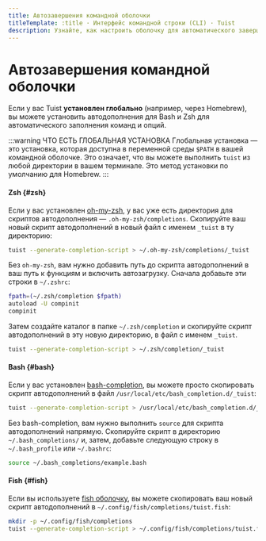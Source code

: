 ```yaml
---
title: Автозавершения командной оболочки
titleTemplate: :title · Интерфейс командной строки (CLI) · Tuist
description: Узнайте, как настроить оболочку для автоматического завершения команд Tuist.
---
```


# Автозавершения командной оболочки

Если у вас Tuist **установлен глобально** (например, через Homebrew),
вы можете установить автодополнения для Bash и Zsh для автоматического заполнения команд и опций.

:::warning ЧТО ЕСТЬ ГЛОБАЛЬНАЯ УСТАНОВКА
Глобальная установка — это установка, которая доступна в переменной среды `$PATH` в вашей командной оболочке. Это означает, что вы можете выполнить `tuist` из любой директории в вашем терминале. Это метод установки по умолчанию для Homebrew.
:::

#### Zsh {#zsh}

Если у вас установлен [oh-my-zsh](https://ohmyz.sh/), у вас уже есть директория для скриптов автодополнения — `.oh-my-zsh/completions`. Скопируйте ваш новый скрипт автодополнений в новый файл с именем `_tuist` в ту директорию:

```bash
tuist --generate-completion-script > ~/.oh-my-zsh/completions/_tuist
```

Без `oh-my-zsh`, вам нужно добавить путь до скрипта автодополнений в ваш путь к функциям и включить автозагрузку. Сначала добавьте эти строки в `~/.zshrc`:

```bash
fpath=(~/.zsh/completion $fpath)
autoload -U compinit
compinit
```

Затем создайте каталог в папке `~/.zsh/completion` и скопируйте скрипт автодополнений в эту новую директорию, в файл с именем `_tuist`.

```bash
tuist --generate-completion-script > ~/.zsh/completion/_tuist
```

#### Bash {#bash}

Если у вас установлен [bash-completion](https://github.com/scop/bash-completion), вы можете просто скопировать скрипт автодополнений в файл `/usr/local/etc/bash_completion.d/_tuist`:

```bash
tuist --generate-completion-script > /usr/local/etc/bash_completion.d/_tuist
```

Без bash-completion, вам нужно выполнить `source` для скрипта автодополнений напрямую. Скопируйте скрипт в директорию `~/.bash_completions/` и, затем, добавьте следующую строку в `~/.bash_profile` или `~/.bashrc`:

```bash
source ~/.bash_completions/example.bash
```

#### Fish {#fish}

Если вы используете [fish оболочку](https://fishshell.com), вы можете скопировать ваш новый скрипт автодополнений в `~/.config/fish/completions/tuist.fish`:

```bash
mkdir -p ~/.config/fish/completions
tuist --generate-completion-script > ~/.config/fish/completions/tuist.fish
```
